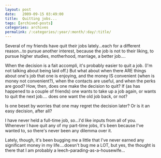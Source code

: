 ```yaml
---
layout: post
date:	2009-09-15 03:49:00
title:  Quitting jobs...
tags: [archived-posts]
categories: archives
permalink: /:categories/:year/:month/:day/:title/
---
```

Several of my friends have quit their jobs lately...each for a different reason...to pursue another interest, because the job is not to their liking, to pursue higher studies, motherhood, marriage, a better job....

When the decision is a fait accompli, it's probably easier to quit a job. (I'm not talking about being laid off.) But what about when there ARE things about one's job that one is enjoying, and the money IS convenient (when is money not convenient?), when the contacts are useful, and when the perks are good? How, then, does one make the decision to quit? If (as has happened to a couple of friends) one wants to take up a job again, or wants to quit the next job.... does one want the old job back, or not? 

Is one beset by worries that one may regret the decision later? Or is it an easy decision, after all? 

I have never held a full-time job, so...I'd like inputs from all of you. Whenever I have quit any of my part-time jobs, it's been because I've wanted to, so there's never been any dilemma over it. 

Lately, though, it's been bugging me a little that I've never earned any significant money in my life....doesn't bug me a LOT, but yes, the thought is there that I am probably a leech-parading-as-a-housewife...
